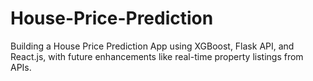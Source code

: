 # House-Price-Prediction
Building a House Price Prediction App using XGBoost, Flask API, and React.js, with future enhancements like real-time property listings from APIs.
